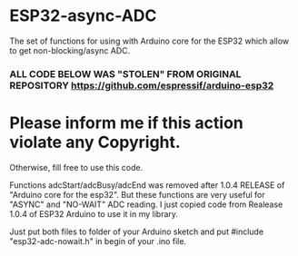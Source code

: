 # ESP32-async-ADC
The set of functions for using with Arduino core for the ESP32 which allow to get non-blocking/async ADC.

### ALL CODE BELOW WAS "STOLEN" FROM ORIGINAL REPOSITORY https://github.com/espressif/arduino-esp32
# Please inform me if this action violate any Copyright.
 
 Otherwise, fill free to use this code.
  
 Functions adcStart/adcBusy/adcEnd was removed after 1.0.4 RELEASE of "Arduino core for the esp32".
 But these functions are very useful for "ASYNC" and "NO-WAIT" ADC reading.
 I just copied code from Realease 1.0.4 of ESP32 Arduino to use it in my library.
 
 
 Just put both files to folder of your Arduino sketch and put #include "esp32-adc-nowait.h" in begin of your .ino file.
 
 
